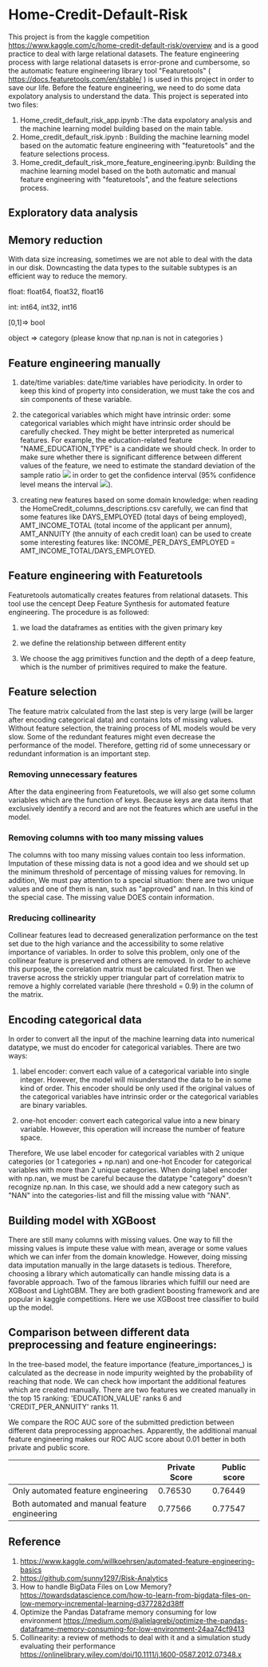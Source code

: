 # Home-Credit-Default-Risk
This project is from the kaggle competition https://www.kaggle.com/c/home-credit-default-risk/overview and is a good practice to deal with large relational datasets. The feature engineering process with large relational datasets is error-prone and cumbersome, so the automatic feature engineering library tool "Featuretools" ( https://docs.featuretools.com/en/stable/  ) is used in this project in order to save our life. Before the feature engineering, we need to do some data expolatory analysis to understand the data. This project is seperated into two files:
1. Home_credit_default_risk_app.ipynb :The data expolatory analysis and the machine learning model building based on the main table.
2. Home_credit_default_risk.ipynb : Building the machine learning model based on the automatic feature engineering with "featuretools" and the feature selections process.
3. Home_credit_default_risk_more_feature_engineering.ipynb: Building the machine learning model based on the both automatic and manual feature engineering with "featuretools", and the feature selections process.
## Exploratory data analysis
## Memory reduction
With data size increasing, sometimes we are not able to deal with the data in our disk. Downcasting the data types to the suitable subtypes is an efficient way to reduce the memory.

float: float64, float32, float16

int: int64, int32, int16

[0,1]=> bool

object => category (please know that np.nan is not in categories )
## Feature engineering manually
1. date/time variables: date/time variables have periodicity. In order to keep this kind of property into consideration, we must take the cos and sin components of these variable.

2. the categorical variables which might have intrinsic order: some categorical variables which might have intrinsic order should be carefully checked. They might be better interpreted as numerical features. For example, the education-related feature "NAME_EDUCATION_TYPE" is a candidate we should check. In order to make sure whether there is significant difference between different values of the feature, we need to estimate the standard deviation of the sample ratio
<img src="https://render.githubusercontent.com/render/math?math=\sigma=\sqrt{\frac{p(1-p)}{N}}">  in order to get the confidence interval (95% confidence level means the interval <img src="https://render.githubusercontent.com/render/math?math=[p-2\sigma,p + 2\sigma]">).

3. creating new features based on some domain knowledge: when reading the HomeCredit_columns_descriptions.csv carefully, we can find that some features like DAYS_EMPLOYED (total days of being employed), AMT_INCOME_TOTAL (total income of the applicant per annum), AMT_ANNUITY (the annuity of each credit loan) can be used to create some interesting features like: INCOME_PER_DAYS_EMPLOYED = AMT_INCOME_TOTAL/DAYS_EMPLOYED.

## Feature engineering with Featuretools
Featuretools automatically creates features from relational datasets. This tool use the cencept Deep Feature Synthesis for automated feature engineering. The procedure is as followed:

1. we load the dataframes as entities with the given primary key

2. we define the relationship between different entity

3. We choose the agg primitives function and the depth of a deep feature, which is the number of primitives required to make the feature.
## Feature selection
The feature matrix calculated from the last step is very large (will be larger after encoding categorical data) and contains lots of missing values. Without feature selection, the training process of ML models would be very slow. Some of the redundant features might even decrease the performance of the model. Therefore, getting rid of some unnecessary or redundant information is an important step.
### Removing unnecessary features
After the data engineering from Featuretools, we will also get some column variables which are the function of keys. Because keys are data items that exclusively identify a record and are not the features which are useful in the model.
### Removing columns with too many missing values
The columns with too many missing values contain too less information. Imputation of these missing data is not a good idea and we should set up the minimum threshold of percentage of missing values for removing. In addition, We must pay attention to a special situation: there are two unique values and one of them is nan, such as "approved" and nan. In this kind of the special case. The missing value DOES contain information.
### Rreducing collinearity
Collinear features lead to decreased generalization performance on the test set due to the high variance and the accessibility to some relative importance of variables. In order to solve this problem, only one of the collinear feature is preserved and others are removed. In order to achieve this purpose, the correlation matrix must be calculated first. Then we traverse across the strickly upper triangular part of correlation matrix to remove a highly correlated variable (here threshold = 0.9) in the column of the matrix.
## Encoding categorical data
In order to convert all the input of the machine learning data into numerical datatype, we must do encoder for categorical variables. There are two ways: 

1. label encoder: convert each value of a categorical variable into single integer. However, the model will misunderstand the data to be in some kind of order. This encoder should be only used if the original values of the categorical variables have intrinsic order or the categorical variables are binary variables.

2. one-hot encoder: convert each categorical value into a new binary variable. However, this operation will increase the number of feature space.

Therefore, We use label encoder for categorical variables with 2 unique categories (or 1 categories + np.nan) and one-hot Encoder for categorical variables with more than 2 unique categories. When doing label encoder with np.nan, we must be careful because the datatype "category" doesn't recognize np.nan. In this case, we should add a new category such as "NAN" into the categories-list  and fill the missing value with "NAN".
## Building model with XGBoost
There are still many columns with missing values. One way to fill the missing values is impute these value with mean, average or some values which we can infer from the domain knowledge. However, doing missing data imputation manually in the large datasets is tedious. Therefore, choosing a library which automatically can handle missing data is a favorable approach. Two of the famous libraries which fulfill our need are XGBoost and LightGBM. They are both gradient boosting framework and are popular in kaggle competitions. Here we use XGBoost tree classifier to build up the model.

## Comparison between different data preprocessing and feature engineerings:

In the tree-based model, the feature importance (feature_importances_) is calculated as the decrease in node impurity weighted by the probability of reaching that node. We can check how important the additional features which are created manually. There are two features we created manually in the top 15 ranking: 'EDUCATION_VALUE' ranks 6 and 'CREDIT_PER_ANNUITY' ranks 11.

We compare the ROC AUC sore of the submitted prediction between different data preprocessing approaches. Apparently, the additional manual feature engineering makes our ROC AUC score about 0.01 better in both private and public score.

|   | Private Score | Public score |  
|---|---|---|
| Only automated feature engineering   | 0.76530  | 0.76449 | 
| Both automated and manual feature engineering  |  0.77566 | 0.77547 |

## Reference
1. https://www.kaggle.com/willkoehrsen/automated-feature-engineering-basics
2. https://github.com/sunny1297/Risk-Analytics
3. How to handle BigData Files on Low Memory?
https://towardsdatascience.com/how-to-learn-from-bigdata-files-on-low-memory-incremental-learning-d377282d38ff
4. Optimize the Pandas Dataframe memory consuming for low environment
https://medium.com/@alielagrebi/optimize-the-pandas-dataframe-memory-consuming-for-low-environment-24aa74cf9413
4. Collinearity: a review of methods to deal with it and a simulation study evaluating their performance
https://onlinelibrary.wiley.com/doi/10.1111/j.1600-0587.2012.07348.x
